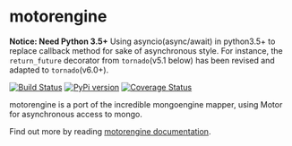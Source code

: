 motorengine
===========

**Notice: Need Python 3.5+** Using asyncio(async/await) in python3.5+ to replace callback method for sake of asynchronous style. For instance, the `return_future` decorator from `tornado`(v5.1 below) has been revised and adapted to `tornado`(v6.0+).

[![Build Status](https://travis-ci.org/heynemann/motorengine.png?branch=master)](https://travis-ci.org/heynemann/motorengine)
[![PyPi version](https://img.shields.io/pypi/v/motorengine.svg)](https://pypi.python.org/pypi/motorengine/)
[![Coverage Status](https://coveralls.io/repos/heynemann/motorengine/badge.png?branch=master)](https://coveralls.io/r/heynemann/motorengine?branch=master)

motorengine is a port of the incredible mongoengine mapper, using Motor for asynchronous access to mongo.

Find out more by reading [motorengine documentation](http://motorengine.readthedocs.org/en/latest/).
